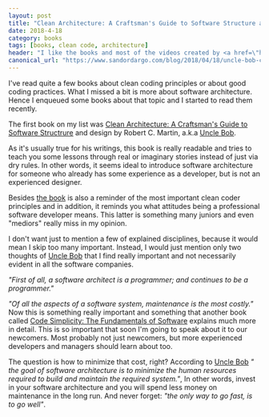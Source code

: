 ```yaml
---
layout: post
title: "Clean Architecture: A Craftsman's Guide to Software Structure and Design"
date: 2018-4-18
category: books
tags: [books, clean code, architecture]
header: "I like the books and most of the videos created by <a href=\"https://twitter.com/unclebobmartin\">Uncle Bob</a>. Maybe sometimes they are a bit too simplistic, but they help to provide a better understanding of how you should write good quality code. And if you find that a topic is not deeply analyzed enough, you can still explore it later on your own."
canonical_url: "https://www.sandordargo.com/blog/2018/04/18/uncle-bob-clean-architecture"
---
```


I've read quite a few books about clean coding principles or about good coding practices. What I missed a bit is more about software architecture. Hence I enqueued some books about that topic and I started to read them recently.

The first book on my list was [Clean Architecture: A Craftsman's Guide to Software Structrure](http://amzn.to/2GCoXeN) and design by Robert C. Martin, a.k.a [Uncle Bob](https://twitter.com/unclebobmartin).

As it's usually true for his writings, this book is really readable and tries to teach you some lessons through real or imaginary stories instead of just via dry rules. In other words, it seems ideal to introduce software architecture for someone who already has some experience as a developer, but is not an experienced designer.

Besides [the book](http://amzn.to/2GCoXeN) is also a reminder of the most important clean coder principles and in addition, it reminds you what attitudes being a professional software developer means. This latter is something many juniors and even "mediors" really miss in my opinion.

I don't want just to mention a few of explained disciplines, because it would mean I skip too many important. Instead, I would just mention only two thoughts of [Uncle Bob](https://twitter.com/unclebobmartin) that I find really important and not necessarily evident in all the software companies.

_"First of all, a software architect is a programmer; and continues to be a programmer."_

_"Of all the aspects of a software system, maintenance is the most costly."_ Now this is something really important and something that another book called [Code Simplicity: The Fundamentals of Software](http://amzn.to/2ETyqC0) explains much more in detail. This is so important that soon I'm going to speak about it to our newcomers. Most probably not just newcomers, but more experienced developers and managers should learn about too.

The question is how to minimize that cost, right? According to [Uncle Bob](https://twitter.com/unclebobmartin) _" the goal of software architecture is to minimize the human resources required to build and maintain the required system."_, In other words, invest in your software architecture and you will spend less money on maintenance in the long run. And never forget: _"the only way to go fast, is to go well"_.